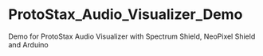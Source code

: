 # ProtoStax_Audio_Visualizer_Demo
Demo for ProtoStax Audio Visualizer with Spectrum Shield, NeoPixel Shield and Arduino
